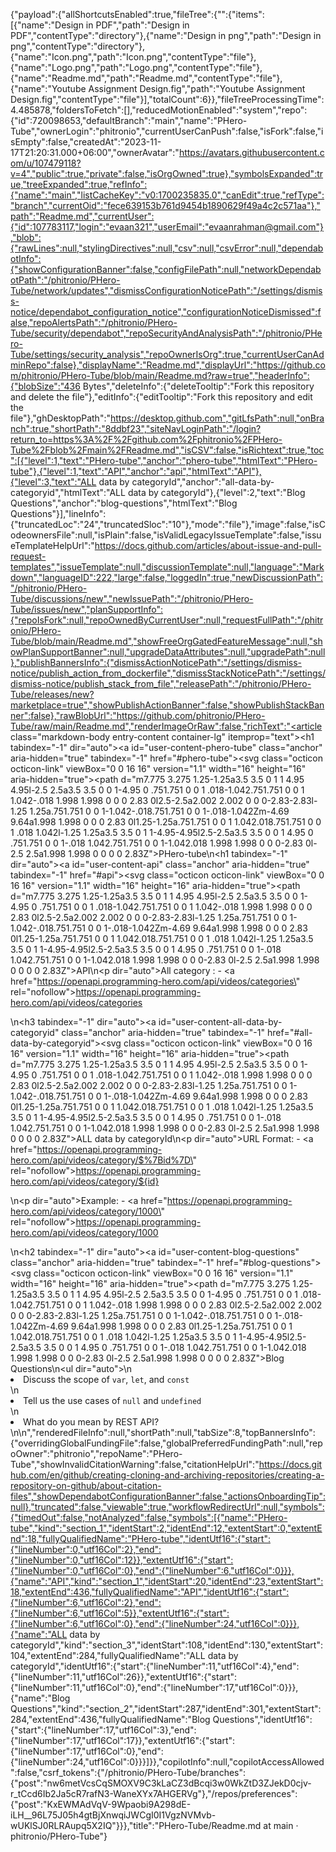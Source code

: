 {"payload":{"allShortcutsEnabled":true,"fileTree":{"":{"items":[{"name":"Design in PDF","path":"Design in PDF","contentType":"directory"},{"name":"Design in png","path":"Design in png","contentType":"directory"},{"name":"Icon.png","path":"Icon.png","contentType":"file"},{"name":"Logo.png","path":"Logo.png","contentType":"file"},{"name":"Readme.md","path":"Readme.md","contentType":"file"},{"name":"Youtube Assignment Design.fig","path":"Youtube Assignment Design.fig","contentType":"file"}],"totalCount":6}},"fileTreeProcessingTime":4.485878,"foldersToFetch":[],"reducedMotionEnabled":"system","repo":{"id":720098653,"defaultBranch":"main","name":"PHero-Tube","ownerLogin":"phitronio","currentUserCanPush":false,"isFork":false,"isEmpty":false,"createdAt":"2023-11-17T21:20:31.000+06:00","ownerAvatar":"https://avatars.githubusercontent.com/u/107479118?v=4","public":true,"private":false,"isOrgOwned":true},"symbolsExpanded":true,"treeExpanded":true,"refInfo":{"name":"main","listCacheKey":"v0:1700235835.0","canEdit":true,"refType":"branch","currentOid":"fece639153b761d9454b1890629f49a4c2c571aa"},"path":"Readme.md","currentUser":{"id":107783117,"login":"evaan321","userEmail":"evaanrahman@gmail.com"},"blob":{"rawLines":null,"stylingDirectives":null,"csv":null,"csvError":null,"dependabotInfo":{"showConfigurationBanner":false,"configFilePath":null,"networkDependabotPath":"/phitronio/PHero-Tube/network/updates","dismissConfigurationNoticePath":"/settings/dismiss-notice/dependabot_configuration_notice","configurationNoticeDismissed":false,"repoAlertsPath":"/phitronio/PHero-Tube/security/dependabot","repoSecurityAndAnalysisPath":"/phitronio/PHero-Tube/settings/security_analysis","repoOwnerIsOrg":true,"currentUserCanAdminRepo":false},"displayName":"Readme.md","displayUrl":"https://github.com/phitronio/PHero-Tube/blob/main/Readme.md?raw=true","headerInfo":{"blobSize":"436 Bytes","deleteInfo":{"deleteTooltip":"Fork this repository and delete the file"},"editInfo":{"editTooltip":"Fork this repository and edit the file"},"ghDesktopPath":"https://desktop.github.com","gitLfsPath":null,"onBranch":true,"shortPath":"8ddbf23","siteNavLoginPath":"/login?return_to=https%3A%2F%2Fgithub.com%2Fphitronio%2FPHero-Tube%2Fblob%2Fmain%2FReadme.md","isCSV":false,"isRichtext":true,"toc":[{"level":1,"text":"PHero-tube","anchor":"phero-tube","htmlText":"PHero-tube"},{"level":1,"text":"API","anchor":"api","htmlText":"API"},{"level":3,"text":"ALL data by categoryId","anchor":"all-data-by-categoryid","htmlText":"ALL data by categoryId"},{"level":2,"text":"Blog Questions","anchor":"blog-questions","htmlText":"Blog Questions"}],"lineInfo":{"truncatedLoc":"24","truncatedSloc":"10"},"mode":"file"},"image":false,"isCodeownersFile":null,"isPlain":false,"isValidLegacyIssueTemplate":false,"issueTemplateHelpUrl":"https://docs.github.com/articles/about-issue-and-pull-request-templates","issueTemplate":null,"discussionTemplate":null,"language":"Markdown","languageID":222,"large":false,"loggedIn":true,"newDiscussionPath":"/phitronio/PHero-Tube/discussions/new","newIssuePath":"/phitronio/PHero-Tube/issues/new","planSupportInfo":{"repoIsFork":null,"repoOwnedByCurrentUser":null,"requestFullPath":"/phitronio/PHero-Tube/blob/main/Readme.md","showFreeOrgGatedFeatureMessage":null,"showPlanSupportBanner":null,"upgradeDataAttributes":null,"upgradePath":null},"publishBannersInfo":{"dismissActionNoticePath":"/settings/dismiss-notice/publish_action_from_dockerfile","dismissStackNoticePath":"/settings/dismiss-notice/publish_stack_from_file","releasePath":"/phitronio/PHero-Tube/releases/new?marketplace=true","showPublishActionBanner":false,"showPublishStackBanner":false},"rawBlobUrl":"https://github.com/phitronio/PHero-Tube/raw/main/Readme.md","renderImageOrRaw":false,"richText":"<article class=\"markdown-body entry-content container-lg\" itemprop=\"text\"><h1 tabindex=\"-1\" dir=\"auto\"><a id=\"user-content-phero-tube\" class=\"anchor\" aria-hidden=\"true\" tabindex=\"-1\" href=\"#phero-tube\"><svg class=\"octicon octicon-link\" viewBox=\"0 0 16 16\" version=\"1.1\" width=\"16\" height=\"16\" aria-hidden=\"true\"><path d=\"m7.775 3.275 1.25-1.25a3.5 3.5 0 1 1 4.95 4.95l-2.5 2.5a3.5 3.5 0 0 1-4.95 0 .751.751 0 0 1 .018-1.042.751.751 0 0 1 1.042-.018 1.998 1.998 0 0 0 2.83 0l2.5-2.5a2.002 2.002 0 0 0-2.83-2.83l-1.25 1.25a.751.751 0 0 1-1.042-.018.751.751 0 0 1-.018-1.042Zm-4.69 9.64a1.998 1.998 0 0 0 2.83 0l1.25-1.25a.751.751 0 0 1 1.042.018.751.751 0 0 1 .018 1.042l-1.25 1.25a3.5 3.5 0 1 1-4.95-4.95l2.5-2.5a3.5 3.5 0 0 1 4.95 0 .751.751 0 0 1-.018 1.042.751.751 0 0 1-1.042.018 1.998 1.998 0 0 0-2.83 0l-2.5 2.5a1.998 1.998 0 0 0 0 2.83Z\"></path></svg></a>PHero-tube</h1>\n<h1 tabindex=\"-1\" dir=\"auto\"><a id=\"user-content-api\" class=\"anchor\" aria-hidden=\"true\" tabindex=\"-1\" href=\"#api\"><svg class=\"octicon octicon-link\" viewBox=\"0 0 16 16\" version=\"1.1\" width=\"16\" height=\"16\" aria-hidden=\"true\"><path d=\"m7.775 3.275 1.25-1.25a3.5 3.5 0 1 1 4.95 4.95l-2.5 2.5a3.5 3.5 0 0 1-4.95 0 .751.751 0 0 1 .018-1.042.751.751 0 0 1 1.042-.018 1.998 1.998 0 0 0 2.83 0l2.5-2.5a2.002 2.002 0 0 0-2.83-2.83l-1.25 1.25a.751.751 0 0 1-1.042-.018.751.751 0 0 1-.018-1.042Zm-4.69 9.64a1.998 1.998 0 0 0 2.83 0l1.25-1.25a.751.751 0 0 1 1.042.018.751.751 0 0 1 .018 1.042l-1.25 1.25a3.5 3.5 0 1 1-4.95-4.95l2.5-2.5a3.5 3.5 0 0 1 4.95 0 .751.751 0 0 1-.018 1.042.751.751 0 0 1-1.042.018 1.998 1.998 0 0 0-2.83 0l-2.5 2.5a1.998 1.998 0 0 0 0 2.83Z\"></path></svg></a>API</h1>\n<p dir=\"auto\">All category :  - <a href=\"https://openapi.programming-hero.com/api/videos/categories\" rel=\"nofollow\">https://openapi.programming-hero.com/api/videos/categories</a></p>\n<h3 tabindex=\"-1\" dir=\"auto\"><a id=\"user-content-all-data-by-categoryid\" class=\"anchor\" aria-hidden=\"true\" tabindex=\"-1\" href=\"#all-data-by-categoryid\"><svg class=\"octicon octicon-link\" viewBox=\"0 0 16 16\" version=\"1.1\" width=\"16\" height=\"16\" aria-hidden=\"true\"><path d=\"m7.775 3.275 1.25-1.25a3.5 3.5 0 1 1 4.95 4.95l-2.5 2.5a3.5 3.5 0 0 1-4.95 0 .751.751 0 0 1 .018-1.042.751.751 0 0 1 1.042-.018 1.998 1.998 0 0 0 2.83 0l2.5-2.5a2.002 2.002 0 0 0-2.83-2.83l-1.25 1.25a.751.751 0 0 1-1.042-.018.751.751 0 0 1-.018-1.042Zm-4.69 9.64a1.998 1.998 0 0 0 2.83 0l1.25-1.25a.751.751 0 0 1 1.042.018.751.751 0 0 1 .018 1.042l-1.25 1.25a3.5 3.5 0 1 1-4.95-4.95l2.5-2.5a3.5 3.5 0 0 1 4.95 0 .751.751 0 0 1-.018 1.042.751.751 0 0 1-1.042.018 1.998 1.998 0 0 0-2.83 0l-2.5 2.5a1.998 1.998 0 0 0 0 2.83Z\"></path></svg></a>ALL data by categoryId</h3>\n<p dir=\"auto\">URL Format: - <a href=\"https://openapi.programming-hero.com/api/videos/category/$%7Bid%7D\" rel=\"nofollow\">https://openapi.programming-hero.com/api/videos/category/${id}</a></p>\n<p dir=\"auto\">Example: - <a href=\"https://openapi.programming-hero.com/api/videos/category/1000\" rel=\"nofollow\">https://openapi.programming-hero.com/api/videos/category/1000</a></p>\n<h2 tabindex=\"-1\" dir=\"auto\"><a id=\"user-content-blog-questions\" class=\"anchor\" aria-hidden=\"true\" tabindex=\"-1\" href=\"#blog-questions\"><svg class=\"octicon octicon-link\" viewBox=\"0 0 16 16\" version=\"1.1\" width=\"16\" height=\"16\" aria-hidden=\"true\"><path d=\"m7.775 3.275 1.25-1.25a3.5 3.5 0 1 1 4.95 4.95l-2.5 2.5a3.5 3.5 0 0 1-4.95 0 .751.751 0 0 1 .018-1.042.751.751 0 0 1 1.042-.018 1.998 1.998 0 0 0 2.83 0l2.5-2.5a2.002 2.002 0 0 0-2.83-2.83l-1.25 1.25a.751.751 0 0 1-1.042-.018.751.751 0 0 1-.018-1.042Zm-4.69 9.64a1.998 1.998 0 0 0 2.83 0l1.25-1.25a.751.751 0 0 1 1.042.018.751.751 0 0 1 .018 1.042l-1.25 1.25a3.5 3.5 0 1 1-4.95-4.95l2.5-2.5a3.5 3.5 0 0 1 4.95 0 .751.751 0 0 1-.018 1.042.751.751 0 0 1-1.042.018 1.998 1.998 0 0 0-2.83 0l-2.5 2.5a1.998 1.998 0 0 0 0 2.83Z\"></path></svg></a>Blog Questions</h2>\n<ul dir=\"auto\">\n<li>Discuss the scope of <code>var</code>, <code>let</code>, and <code>const</code></li>\n<li>Tell us the use cases of <code>null</code> and <code>undefined</code></li>\n<li>What do you mean by REST API?</li>\n</ul>\n</article>","renderedFileInfo":null,"shortPath":null,"tabSize":8,"topBannersInfo":{"overridingGlobalFundingFile":false,"globalPreferredFundingPath":null,"repoOwner":"phitronio","repoName":"PHero-Tube","showInvalidCitationWarning":false,"citationHelpUrl":"https://docs.github.com/en/github/creating-cloning-and-archiving-repositories/creating-a-repository-on-github/about-citation-files","showDependabotConfigurationBanner":false,"actionsOnboardingTip":null},"truncated":false,"viewable":true,"workflowRedirectUrl":null,"symbols":{"timedOut":false,"notAnalyzed":false,"symbols":[{"name":"PHero-tube","kind":"section_1","identStart":2,"identEnd":12,"extentStart":0,"extentEnd":18,"fullyQualifiedName":"PHero-tube","identUtf16":{"start":{"lineNumber":0,"utf16Col":2},"end":{"lineNumber":0,"utf16Col":12}},"extentUtf16":{"start":{"lineNumber":0,"utf16Col":0},"end":{"lineNumber":6,"utf16Col":0}}},{"name":"API","kind":"section_1","identStart":20,"identEnd":23,"extentStart":18,"extentEnd":436,"fullyQualifiedName":"API","identUtf16":{"start":{"lineNumber":6,"utf16Col":2},"end":{"lineNumber":6,"utf16Col":5}},"extentUtf16":{"start":{"lineNumber":6,"utf16Col":0},"end":{"lineNumber":24,"utf16Col":0}}},{"name":"ALL data by categoryId","kind":"section_3","identStart":108,"identEnd":130,"extentStart":104,"extentEnd":284,"fullyQualifiedName":"ALL data by categoryId","identUtf16":{"start":{"lineNumber":11,"utf16Col":4},"end":{"lineNumber":11,"utf16Col":26}},"extentUtf16":{"start":{"lineNumber":11,"utf16Col":0},"end":{"lineNumber":17,"utf16Col":0}}},{"name":"Blog Questions","kind":"section_2","identStart":287,"identEnd":301,"extentStart":284,"extentEnd":436,"fullyQualifiedName":"Blog Questions","identUtf16":{"start":{"lineNumber":17,"utf16Col":3},"end":{"lineNumber":17,"utf16Col":17}},"extentUtf16":{"start":{"lineNumber":17,"utf16Col":0},"end":{"lineNumber":24,"utf16Col":0}}}]}},"copilotInfo":null,"copilotAccessAllowed":false,"csrf_tokens":{"/phitronio/PHero-Tube/branches":{"post":"nw6metVcsCqSMOXV9C3kLaCZ3dBcqi3w0WkZtD3ZJekD0cjv-r_tCcd6Ib2Ja5cR7rafN3-WaneXYx7AHGERVg"},"/repos/preferences":{"post":"KxEWMAdVqV-9Wpaobi9A298dE-iLH__96L75J05h4gtBjXnwqiJWCgI0I1VgzNVMvb-wUKlSJ0RLRAupq5X2IQ"}}},"title":"PHero-Tube/Readme.md at main · phitronio/PHero-Tube"}